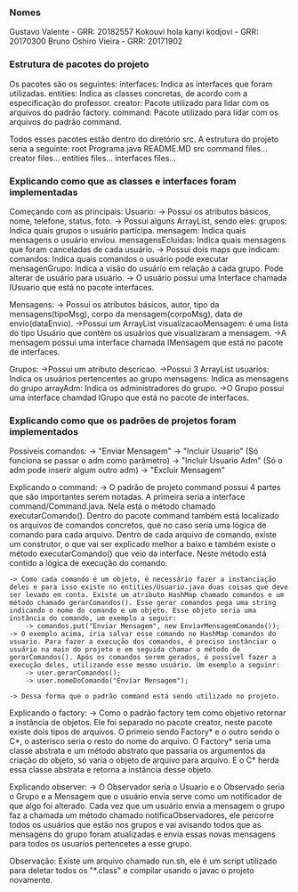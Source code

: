 ### Nomes ###
Gustavo Valente - GRR: 20182557 
Kokouvi hola kanyi kodjovi - GRR: 20170300 
Bruno Oshiro Vieira - GRR: 20171902

### Estrutura de pacotes do projeto ###
Os pacotes são os seguintes:
    interfaces: Indica as interfaces que foram utilizadas. 
    entities: Indica as classes concretas, de acordo com a especificação do professor.
    creator: Pacote utilizado para lidar com os arquivos do padrão factory. 
    command: Pacote utilizado para lidar com os arquivos do padrão command.

Todos esses pacotes estão dentro do diretório src. 
A estrutura do projeto seria a seguinte:
    root
        Programa.java
        README.MD
        src
            command
                files...
            creator
                files...
            entities
                files...
            interfaces
                files...

### Explicando como que as classes e interfaces foram implementadas ###
Começando com as principais:
Usuario:
    -> Possui os atributos básicos, nome, telefone, status, foto.
    -> Possui alguns ArrayList, sendo eles:
        grupos: Indica quais grupos o usuário participa. 
        mensagem: Indica quais mensagens o usuário enviou.
        mensagensEcluidas: Indica quais mensagens que foram canceladas de cada usuário. 
    -> Possui dois maps que indicam:
        comandos: Indica quais comandos o usuário pode executar
        mensagenGrupo: Indica a visão do usuário em relação a cada grupo. Pode alterar de usuário para usuário.
    -> O usuário possui uma Interface chamada IUsuario que está no pacote interfaces. 

Mensagens:
    -> Possui os atributos básicos, autor, tipo da mensagens(tipoMsg), corpo da mensagem(corpoMsg), data de envio(dataEnvio).
    ->Possui um ArrayList
        visualizacaoMensagem: é uma lista do tipo Usuário que contém os usuários que visualizaram a mensagem.
    ->A mensagem possui uma interface chamada IMensagem que está no pacote de interfaces.

Grupos:
    ->Possui um atributo descricao.
    ->Possui 3 ArrayList
        usuarios: Indica os usuários pertencentes ao grupo
        mensagens: Indica as mensagens do grupo
        arrayAdm: Indica os administradores do grupo.
    ->O Grupo possui uma interface chamdad IGrupo que está no pacote de interfaces. 

### Explicando como que os padrões de projetos foram implementados ###
Possiveis comandos:
    -> "Enviar Mensagem"
    -> "Incluir Usuario"        (Só funciona se passar o adm como parâmetro)
    -> "Incluir Usuario Adm"    (Só o adm pode inserir algum outro adm)
    -> "Excluir Mensagem"

Explicando o command:
    -> O padrão de projeto command possui 4 partes que são importantes serem notadas. A primeira seria a interface command/Command.java. Nela está o método chamado executarComando(). Dentro do pacote command também está localizado os arquivos de comandos concretos, que no caso seria uma lógica de comando para cada arquivo. Dentro de cada arquivo de comando, existe um construtor, o que vai ser explicado melhor a baixo e também existe o método executarComando() que veio da interface. Neste método está contido a lógica de execução do comando. 

    -> Como cada comando é um objeto, é necessário fazer a instanciação deles e para isso existe no entities/Usuario.java duas coisas que deve ser levado em conta. Existe um atributo HashMap chamado comandos e um método chamado gerarComandos(). Esse gerar comandos pega uma string indicando o nome do comando e um objeto. Esse objeto seria uma instância do comando, um exemplo a seguir:
        -> comandos.put("Enviar Mensagem", new EnviarMensagemComando()); 
    -> O exemplo acima, iria salvar esse comando no HashMap comandos do usuario. Para fazer a execução dos comandos, é preciso instânciar o usuário na main do projeto e em seguida chamar o método de gerarComandos(). Após os comandos serem gerados, é possível fazer a execução deles, utilizando esse mesmo usuário. Um exemplo a seguinr:
        -> user.gerarComandos();
        -> user.nomeDoComando("Enviar Mensagem");
    
    -> Dessa forma que o padrão command está sendo utilizado no projeto. 

Explicando o factory:
    -> Como o padrão factory tem como objetivo retornar a instância de objetos. Ele foi separado no pacote creator, neste pacote existe dois tipos de arquivos. O primeio sendo Factory* e o outro sendo o C*, o asterisco seria o resto do nome do arquivo. O Factory* seria uma classe abstrata e um método abstrato que passaria os argumentos da criação do objeto, só varia o objeto de arquivo para arquivo. E o C* herda essa classe abstrata e retorna a instância desse objeto. 

Explicando observer:
    -> O Observador seria o Usuario e o Observado seria o Grupo e a Mensagem que o usuário envia serve como um notificador de que algo foi alterado. Cada vez que um usuário envia a mensagem o grupo faz a chamada um método chamado notificaObservadores, ele percorre todos os usuários que estão nos grupos e vai avisando todos que as mensagens do grupo foram atualizadas e envia essas novas mensagens para todos os usuarios pertencetes a esse grupo.

Observação:
    Existe um arquivo chamado run.sh, ele é um script utilizado para deletar todos os "*.class" e compilar usando o javac o projeto novamente.